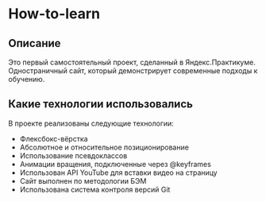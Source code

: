 # How-to-learn
## Описание
Это первый самостоятельный проект, сделанный в Яндекс.Практикуме. Одностраничный сайт, который демонстрирует современные подходы к обучению.
## Какие технологии использовались 
В проекте реализованы следующие технологии:
* Флексбокс-вёрстка
* Абсолютное и относительное позиционирование 
* Использование псевдоклассов
* Анимации вращения, подключенные через @keyframes
* Использован API YouTube для вставки видео на страницу 
* Сайт выполнен по методологии БЭМ 
* Использована система контроля версий Git 
